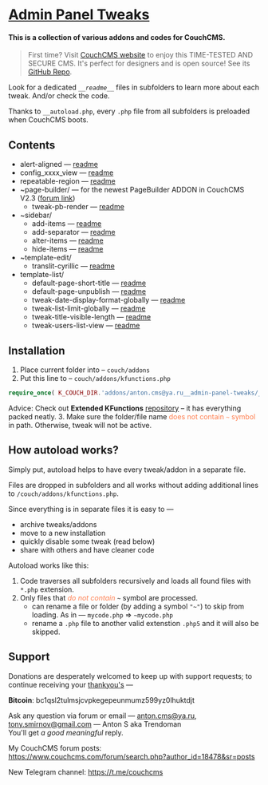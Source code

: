 # [Admin Panel Tweaks](https://github.com/trendoman/Tweakus-Dilectus/tree/main/anton.cms%40ya.ru__admin-panel-tweaks)

#### This is a collection of various addons and codes for CouchCMS.<br>
> First time? Visit [CouchCMS website](couchcms.com/) to enjoy this TIME-TESTED AND SECURE CMS. It's perfect for designers and is open source! See its [GitHub Repo](https://github.com/CouchCMS/CouchCMS).

Look for a dedicated *`__readme__`* files in subfolders to learn more about each tweak. And/or check the code.

Thanks to `__autoload.php`, every `.php` file from all subfolders is preloaded when CouchCMS boots.

## Contents

- alert-aligned &mdash; [readme](alert-aligned/__readme__alert-aligned.md)
- config_xxxx_view &mdash; [readme](config_xxxx_view/__readme__clean-up-template-configs.md)
- repeatable-region &mdash; [readme](repeatable-region/__readme__repeatable-tweaks.md)
- ~page-builder/ &mdash; for the newest PageBuilder ADDON in CouchCMS V2.3 ([forum link](https://www.couchcms.com/forum/viewtopic.php?f=5&t=13148))
    - tweak-pb-render &mdash; [readme](~page-builder/__readme__tweak-pb-render.md)
- ~sidebar/
    - add-items &mdash; [readme](~sidebar/__readme__add-items.md)
    - add-separator &mdash; [readme](~sidebar/__readme__add-separator.md)
    - alter-items &mdash; [readme](~sidebar/__readme__alter-items.md)
    - hide-items &mdash; [readme](~sidebar/__readme__hide-items.md)
- ~template-edit/
    - translit-cyrillic &mdash; [readme](~template-edit/__readme__translit-cyrillic.md)
- template-list/
    - default-page-short-title &mdash; [readme](template-list/__readme__default-page-short-title.md)
    - default-page-unpublish &mdash; [readme](template-list/__readme__default-page-unpublish.md)
    - tweak-date-display-format-globally &mdash; [readme](template-list/__readme__tweak-date-display-format-globally.md)
    - tweak-list-limit-globally &mdash; [readme](template-list/__readme__tweak-list-limit-globally.md)
    - tweak-title-visible-length &mdash; [readme](template-list/__readme__tweak-title-visible-length.md)
    - tweak-users-list-view &mdash; [readme](template-list/__readme__tweak-users-list-view.md)

## Installation

1. Place current folder into &ndash; `couch/addons`
2. Put this line to &ndash; `couch/addons/kfunctions.php`
```php
require_once( K_COUCH_DIR.'addons/anton.cms@ya.ru__admin-panel-tweaks/__autoload.php' );
```
Advice: Check out **Extended KFunctions** [repository](https://github.com/trendoman/Extended-KFunctions) &ndash; it has everything packed neatly.
3. Make sure the folder/file name <span style="color:coral">does not contain `~` symbol</span> in path. Otherwise, tweak will not be active.

## How autoload works?

Simply put, autoload helps to have every tweak/addon in a separate file.

Files are dropped in subfolders and all works without adding additional lines to `/couch/addons/kfunctions.php`.

Since everything is in separate files it is easy to &mdash;

+ archive tweaks/addons
+ move to a new installation
+ quickly disable some tweak (read below)
+ share with others and have cleaner code

Autoload works like this:

1. Code traverses all subfolders recursively and loads all found files with `*.php` extension.
2. Only files that <span style="color:coral">*do not contain*</span> `~` symbol are processed.
    - can rename a file or folder (by adding a symbol `"~"`)  to skip from loading. As in &mdash; `mycode.php` &rArr; `~mycode.php`
    - rename a `.php` file to another valid extenstion `.php5` and it will also be skipped.

## Support

Donations are desperately welcomed to keep up with support requests; to continue receiving your [thankyou's](https://github.com/trendoman/Dignotas) &mdash;

**Bitcoin**: bc1qsl2tulmsjcvpkegepeunmumz599yz0lhuktdjt

Ask any question via forum or email &mdash; <anton.cms@ya.ru>, <tony.smirnov@gmail.com> &mdash; Anton S aka Trendoman<br>
You'll get *a good meaningful* reply.

My CouchCMS forum posts: https://www.couchcms.com/forum/search.php?author_id=18478&sr=posts

New Telegram channel: https://t.me/couchcms
